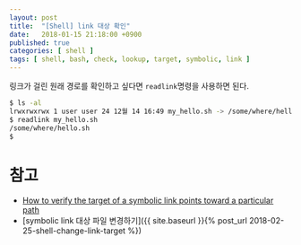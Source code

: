 ```yaml
---
layout: post
title:  "[Shell] link 대상 확인"
date:   2018-01-15 21:18:00 +0900
published: true
categories: [ shell ]
tags: [ shell, bash, check, lookup, target, symbolic, link ]
---
```


링크가 걸린 원래 경로를 확인하고 싶다면 `readlink`명령을 사용하면 된다.

```bash
$ ls -al
lrwxrwxrwx 1 user user 24 12월 14 16:49 my_hello.sh -> /some/where/hello.sh
$ readlink my_hello.sh
/some/where/hello.sh
$
```


# 참고

- [How to verify the target of a symbolic link points toward a particular path](https://unix.stackexchange.com/questions/192294/how-to-verify-the-target-of-a-symbolic-link-points-toward-a-particular-path)
- [symbolic link 대상 파일 변경하기]({{ site.baseurl }}{% post_url 2018-02-25-shell-change-link-target %})
